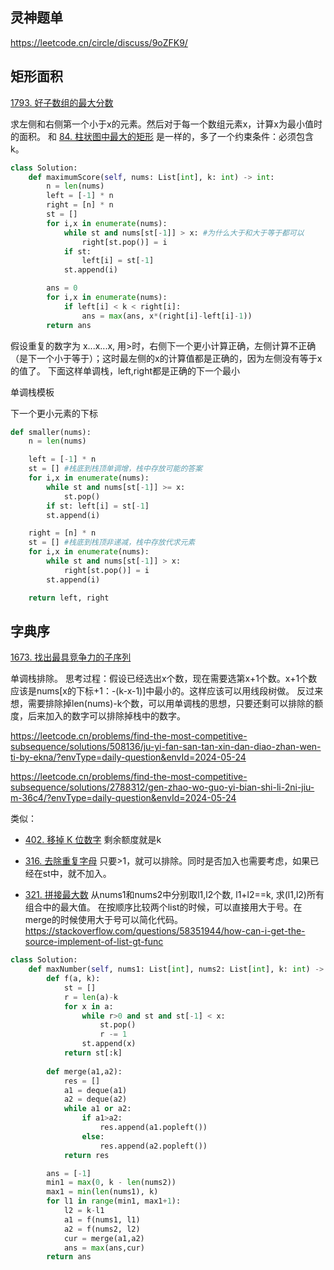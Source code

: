 

## 灵神题单
<https://leetcode.cn/circle/discuss/9oZFK9/>

## 矩形面积

[1793. 好子数组的最大分数](https://leetcode.cn/problems/maximum-score-of-a-good-subarray/description/)

求左侧和右侧第一个小于x的元素。然后对于每一个数组元素x，计算x为最小值时的面积。
和 [84. 柱状图中最大的矩形](https://leetcode.cn/problems/largest-rectangle-in-histogram/description/) 是一样的，多了一个约束条件：必须包含k。

```py
class Solution:
    def maximumScore(self, nums: List[int], k: int) -> int:
        n = len(nums)
        left = [-1] * n
        right = [n] * n
        st = []
        for i,x in enumerate(nums):
            while st and nums[st[-1]] > x: #为什么大于和大于等于都可以
                right[st.pop()] = i
            if st:
                left[i] = st[-1]
            st.append(i)

        ans = 0
        for i,x in enumerate(nums):
            if left[i] < k < right[i]:
                ans = max(ans, x*(right[i]-left[i]-1))
        return ans

```

假设重复的数字为 x...x...x, 用>时，右侧下一个更小计算正确，左侧计算不正确（是下一个小于等于）；这时最左侧的x的计算值都是正确的，因为左侧没有等于x的值了。
下面这样单调栈，left,right都是正确的下一个最小

单调栈模板

下一个更小元素的下标
```py
def smaller(nums):
    n = len(nums)

    left = [-1] * n
    st = [] #栈底到栈顶单调增，栈中存放可能的答案
    for i,x in enumerate(nums):
        while st and nums[st[-1]] >= x:
            st.pop()
        if st: left[i] = st[-1]
        st.append(i)

    right = [n] * n
    st = [] #栈底到栈顶非递减，栈中存放代求元素
    for i,x in enumerate(nums):
        while st and nums[st[-1]] > x:
            right[st.pop()] = i
        st.append(i)

    return left, right
```

## 字典序

[1673. 找出最具竞争力的子序列](https://leetcode.cn/problems/find-the-most-competitive-subsequence/description/?envType=daily-question&envId=2024-05-24)

单调栈排除。
思考过程：假设已经选出x个数，现在需要选第x+1个数。x+1个数应该是nums[x的下标+1：-(k-x-1)]中最小的。这样应该可以用线段树做。
反过来想，需要排除掉len(nums)-k个数，可以用单调栈的思想，只要还剩可以排除的额度，后来加入的数字可以排除掉栈中的数字。

<https://leetcode.cn/problems/find-the-most-competitive-subsequence/solutions/508136/ju-yi-fan-san-tan-xin-dan-diao-zhan-wen-ti-by-ekna/?envType=daily-question&envId=2024-05-24>

<https://leetcode.cn/problems/find-the-most-competitive-subsequence/solutions/2788312/gen-zhao-wo-guo-yi-bian-shi-li-2ni-jiu-m-36c4/?envType=daily-question&envId=2024-05-24>


类似：
- [402. 移掉 K 位数字](https://leetcode.cn/problems/remove-k-digits/description/)
剩余额度就是k

- [316. 去除重复字母](https://leetcode.cn/problems/remove-duplicate-letters/description/)
只要>1，就可以排除。同时是否加入也需要考虑，如果已经在st中，就不加入。

- [321. 拼接最大数](https://leetcode.cn/problems/create-maximum-number/description/)
从nums1和nums2中分别取l1,l2个数, l1+l2==k, 求(l1,l2)所有组合中的最大值。
在按顺序比较两个list的时候，可以直接用大于号。在merge的时候使用大于号可以简化代码。
<https://stackoverflow.com/questions/58351944/how-can-i-get-the-source-implement-of-list-gt-func>

```py
class Solution:
    def maxNumber(self, nums1: List[int], nums2: List[int], k: int) -> List[int]:
        def f(a, k):
            st = []
            r = len(a)-k
            for x in a:
                while r>0 and st and st[-1] < x:
                    st.pop()
                    r -= 1
                st.append(x)
            return st[:k]
        
        def merge(a1,a2):
            res = []
            a1 = deque(a1)
            a2 = deque(a2)
            while a1 or a2:
                if a1>a2:
                    res.append(a1.popleft())
                else:
                    res.append(a2.popleft())
            return res

        ans = [-1]
        min1 = max(0, k - len(nums2))
        max1 = min(len(nums1), k)
        for l1 in range(min1, max1+1):
            l2 = k-l1
            a1 = f(nums1, l1)
            a2 = f(nums2, l2)
            cur = merge(a1,a2)
            ans = max(ans,cur)
        return ans
```

